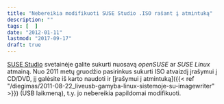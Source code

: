 ```yaml
---
title: "Nebereikia modifikuoti SUSE Studio .ISO rašant į atmintuką"
description: ""
tags: [  ]
date: "2012-01-11"
lastmod: "2017-09-17"
draft: true
---
```

[SUSE Studio](http://www.susestudio.com) svetainėje galite sukurti nuosavą _openSUSE_ ar _SUSE Linux_ atmainą. Nuo 2011 metų gruodžio pasirinkus sukurti ISO atvaizdį įrašymui į CD/DVD, jį galėsite iš karto naudoti ir [įrašymui į atmintuką]({{< ref "/diegimas/2011-08-22_liveusb-gamyba-linux-sistemoje-su-imagewriter" >}}) (USB laikmeną), t.y. jo nebereikia papildomai modifikuoti.
